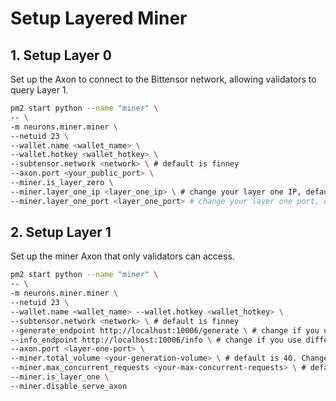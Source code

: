 # Setup Layered Miner

## 1. Setup Layer 0
Set up the Axon to connect to the Bittensor network, allowing validators to query Layer 1.

```bash
pm2 start python --name "miner" \
-- \
-m neurons.miner.miner \
--netuid 23 \
--wallet.name <wallet_name> \
--wallet.hotkey <wallet_hotkey> \
--subtensor.network <network> \ # default is finney
--axon.port <your_public_port> \
--miner.is_layer_zero \
--miner.layer_one_ip <layer_one_ip> \ # change your layer one IP, default is 0.0.0.0
--miner.layer_one_port <layer_one_port> # change your layer one port, default is 8091
```

## 2. Setup Layer 1
Set up the miner Axon that only validators can access.

```bash
pm2 start python --name "miner" \
-- \
-m neurons.miner.miner \
--netuid 23 \
--wallet.name <wallet_name> --wallet.hotkey <wallet_hotkey> \
--subtensor.network <network> \ # default is finney
--generate_endpoint http://localhost:10006/generate \ # change if you use different port or host
--info_endpoint http://localhost:10006/info \ # change if you use different port or host
--axon.port <layer-one-port> \
--miner.total_volume <your-generation-volume> \ # default is 40. Change based on your model timeout value and GPU capacity
--miner.max_concurrent_requests <your-max-concurrent-requests> \ # default is 4. Change based on your model timeout value and GPU capacity
--miner.is_layer_one \
--miner.disable_serve_axon
```

